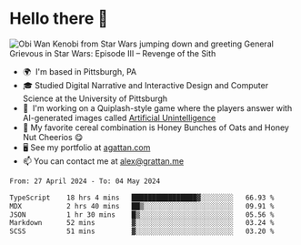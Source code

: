 <!--
**GameDog9988/GameDog9988** is a ✨ _special_ ✨ repository because its `README.md` (this file) appears on your GitHub profile.

Here are some ideas to get you started:

- 🔭 I’m currently working on ...
- 🌱 I’m currently learning ...
- 👯 I’m looking to collaborate on ...
- 🤔 I’m looking for help with ...
- 💬 Ask me about ...
- 📫 How to reach me: ...
- 😄 Pronouns: ...
- ⚡ Fun fact: ...
-->



Hello there 👋
==================================

![Obi Wan Kenobi from Star Wars jumping down and greeting General Grievous in Star Wars: Episode III – Revenge of the Sith](https://github.com/agrattan0820/agrattan0820/assets/51346343/689e56eb-29be-46a5-a079-28ea727b5f7e)


- 🌍  I'm based in Pittsburgh, PA
- 🎓  Studied Digital Narrative and Interactive Design and Computer Science at the University of Pittsburgh
- 👾  I'm working on a Quiplash-style game where the players answer with AI-generated images called [Artificial Unintelligence](https://github.com/agrattan0820/artificial-unintelligence)
- 🥣  My favorite cereal combination is Honey Bunches of Oats and Honey Nut Cheerios 😋
- 🖥️  See my portfolio at [agattan.com](http://agrattan.com/)
- 📫  You can contact me at [alex@grattan.me](mailto:alex@grattan.me)

<!--START_SECTION:waka-->

```txt
From: 27 April 2024 - To: 04 May 2024

TypeScript    18 hrs 4 mins   ████████████████▓░░░░░░░░   66.93 %
MDX           2 hrs 40 mins   ██▒░░░░░░░░░░░░░░░░░░░░░░   09.91 %
JSON          1 hr 30 mins    █▒░░░░░░░░░░░░░░░░░░░░░░░   05.56 %
Markdown      52 mins         ▓░░░░░░░░░░░░░░░░░░░░░░░░   03.24 %
SCSS          51 mins         ▓░░░░░░░░░░░░░░░░░░░░░░░░   03.20 %
```

<!--END_SECTION:waka-->
